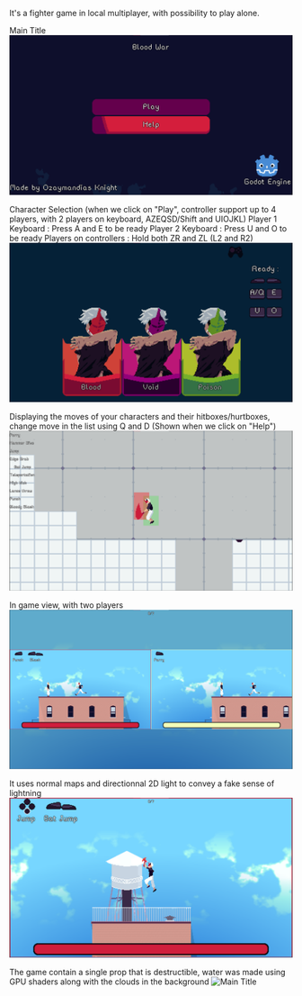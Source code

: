 It's a fighter game in local multiplayer, with possibility to play alone.

Main Title
![Main Title](Showcase/MainTitle.png)

Character Selection (when we click on "Play", controller support up to 4 players, with 2 players on keyboard, AZEQSD/Shift and UIOJKL)
Player 1 Keyboard : Press A and E to be ready
Player 2 Keyboard : Press U and O to be ready
Players on controllers : Hold both ZR and ZL (L2 and R2)
![Main Title](Showcase/CharacterSelection.png)

Displaying the moves of your characters and their hitboxes/hurtboxes, change move in the list using Q and D (Shown when we click on "Help")
![Main Title](Showcase/MoveSetDisplayMode.png)

In game view, with two players
![Main Title](Showcase/MultiScreenGamePlay.png)

It uses normal maps and directionnal 2D light to convey a fake sense of lightning
![Main Title](Showcase/NormalMapSystemDisplay.png)

The game contain a single prop that is destructible, water was made using GPU shaders along with the clouds in the background
![Main Title](Showcase/VisualShadersAndDestructive.png)

